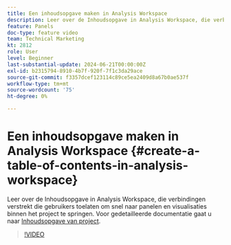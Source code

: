 ```yaml
---
title: Een inhoudsopgave maken in Analysis Workspace
description: Leer over de Inhoudsopgave in Analysis Workspace, die verbindingen verstrekt die gebruikers toelaten om snel naar panelen en visualisaties binnen het project te springen.
feature: Panels
doc-type: feature video
team: Technical Marketing
kt: 2812
role: User
level: Beginner
last-substantial-update: 2024-06-21T00:00:00Z
exl-id: b2315794-8910-4b7f-920f-7f1c3da29ace
source-git-commit: f3357dcef123114c89ce5ea2409d8a67b0ae537f
workflow-type: tm+mt
source-wordcount: '75'
ht-degree: 0%

---
```


# Een inhoudsopgave maken in Analysis Workspace {#create-a-table-of-contents-in-analysis-workspace}

Leer over de Inhoudsopgave in Analysis Workspace, die verbindingen verstrekt die gebruikers toelaten om snel naar panelen en visualisaties binnen het project te springen. Voor gedetailleerde documentatie gaat u naar [Inhoudsopgave van project](https://experienceleague.adobe.com/nl/docs/analytics/analyze/analysis-workspace/build-workspace-project/project-table-of-contents).

>[!VIDEO](https://video.tv.adobe.com/v/26990/?quality=12&learn=on)
